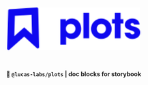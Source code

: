 <p align="center"><img src="./packages/assets/logo-with-text.svg" height="100"></p>

<br/>

<p align="center">
<strong>
📘 <code>@lucas-labs/plots</code> | doc blocks for storybook
</strong>
</p>

